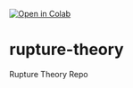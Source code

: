 [![Open in Colab](https://colab.research.google.com/badge.svg)](https://colab.research.google.com/github/woo13sd/rupture-theory/blob/main/notebooks/Rupture.ipynb)

# rupture-theory
Rupture Theory Repo
